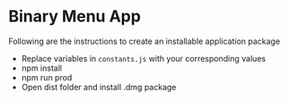 # Binary Menu App

Following are the instructions to create an installable application package

* Replace variables in ```constants.js``` with your  corresponding values
* npm install
* npm run prod
* Open dist folder and install .dmg package